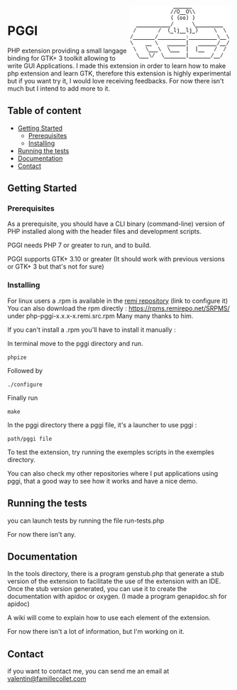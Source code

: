 <img src="logo.png" align="right"/>

# PGGI

PHP extension providing a small langage binding for GTK+ 3 toolkit allowing to write GUI Applications.
I made this extension in order to learn how to make php extension and learn GTK, therefore this extension is highly experimental but if you want try it, I would love receiving feedbacks.
For now there isn't much but I intend to add more to it.

## Table of content

- [Getting Started](#getting-started)
    - [Prerequisites](#prerequisites)
    - [Installing](#installing)
- [Running the tests](#running-the-tests)
- [Documentation](#documentation)
- [Contact](#contact)

## Getting Started

### Prerequisites

As a prerequisite, you should have a CLI binary (command-line) version of PHP
installed along with the header files and development scripts.

PGGI needs PHP 7 or greater to run, and to build.

PGGI supports GTK+ 3.10 or greater (It should work with previous versions or GTK+ 3 but that's not for sure)

### Installing

For linux users a .rpm is available in the [remi repository](https://blog.remirepo.net/pages/Config-en) (link to configure it)
You can also download the rpm directly : https://rpms.remirepo.net/SRPMS/ under php-pggi-x.x.x-x.remi.src.rpm
Many many thanks to him.

If you can't install a .rpm you'll have to install it manually :

In terminal move to the pggi directory and run.

```
phpize
```
Followed by

```
./configure
```

Finally run

```
make
```

In the pggi directory there a pggi file, it's a launcher to use pggi :

```
path/pggi file
```

To test the extension, try running the exemples scripts in the exemples directory.

You can also check my other repositories where I put applications using pggi, that a good way to see how it works and have a nice demo.

## Running the tests

you can launch tests by running the file run-tests.php

For now there isn't any.

## Documentation

In the tools directory, there is a program genstub.php that generate a stub version of the extension to facilitate the use of the extension with an IDE.
Once the stub version generated, you can use it to create the documentation with apidoc or oxygen. (I made a program genapidoc.sh for apidoc)

A wiki will come to explain how to use each element of the extension.

For now there isn't a lot of information, but I'm working on it.

## Contact

if you want to contact me, you can send me an email at <valentin@famillecollet.com>


